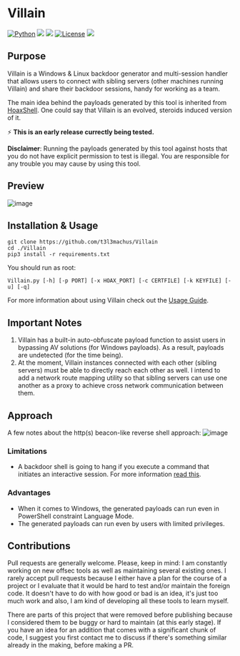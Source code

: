 # Villain
[![Python](https://img.shields.io/badge/Python-%E2%89%A5%203.6-yellow.svg)](https://www.python.org/) 
<img src="https://img.shields.io/badge/PowerShell-%E2%89%A5%20v3.0-blue">
<img src="https://img.shields.io/badge/Developed%20on-kali%20linux-blueviolet">
[![License](https://img.shields.io/badge/License-CC%20Attr--NonCommercial%204.0-red)](https://github.com/t3l3machus/Villain/blob/main/LICENSE.md)
<img src="https://img.shields.io/badge/Maintained%3F-Yes-96c40f">

## Purpose
Villain is a Windows & Linux backdoor generator and multi-session handler that allows users to connect with sibling servers (other machines running Villain) and share their backdoor sessions, handy for working as a team.  

The main idea behind the payloads generated by this tool is inherited from [HoaxShell](https://github.com/t3l3machus/hoaxshell). One could say that Villain is an evolved, steroids induced version of it.

:zap: **This is an early release currectly being tested.**

**Disclaimer**: Running the payloads generated by this tool against hosts that you do not have explicit permission to test is illegal. You are responsible for any trouble you may cause by using this tool.

## Preview
![image](https://user-images.githubusercontent.com/75489922/201544082-e1233421-f319-47b5-9e5e-d95647026dc0.png)

## Installation & Usage
```
git clone https://github.com/t3l3machus/Villain
cd ./Villain
pip3 install -r requirements.txt
```
You should run as root:
```
Villain.py [-h] [-p PORT] [-x HOAX_PORT] [-c CERTFILE] [-k KEYFILE] [-u] [-q]
```
For more information about using Villain check out the [Usage Guide](https://github.com/t3l3machus/Villain/edit/main/README.md).


## Important Notes
1. Villain has a built-in auto-obfuscate payload function to assist users in bypassing AV solutions (for Windows payloads). As a result, payloads are undetected (for the time being).
2. At the moment, Villain instances connected with each other (sibling servers) must be able to directly reach each other as well. I intend to add a network route mapping utility so that sibling servers can use one another as a proxy to achieve cross network communication between them.
 

## Approach
A few notes about the http(s) beacon-like reverse shell approach:
![image](https://user-images.githubusercontent.com/75489922/201542083-68280123-6ea0-4653-b129-3124ad9bb041.png)

### Limitations
 - A backdoor shell is going to hang if you execute a command that initiates an interactive session. For more information [read this](https://github.com/t3l3machus/hoaxshell#Limitations).
### Advantages
 - When it comes to Windows, the generated payloads can run even in PowerShell constraint Language Mode.
 - The generated payloads can run even by users with limited privileges.

## Contributions
Pull requests are generally welcome. Please, keep in mind: I am constantly working on new offsec tools as well as maintaining several existing ones. I rarely accept pull requests because I either have a plan for the course of a project or I evaluate that it would be hard to test and/or maintain the foreign code. It doesn't have to do with how good or bad is an idea, it's just too much work and also, I am kind of developing all these tools to learn myself.

There are parts of this project that were removed before publishing because I considered them to be buggy or hard to maintain (at this early stage).
If you have an idea for an addition that comes with a significant chunk of code, I suggest you first contact me to discuss if there's something similar already in the making, before making a PR. 
